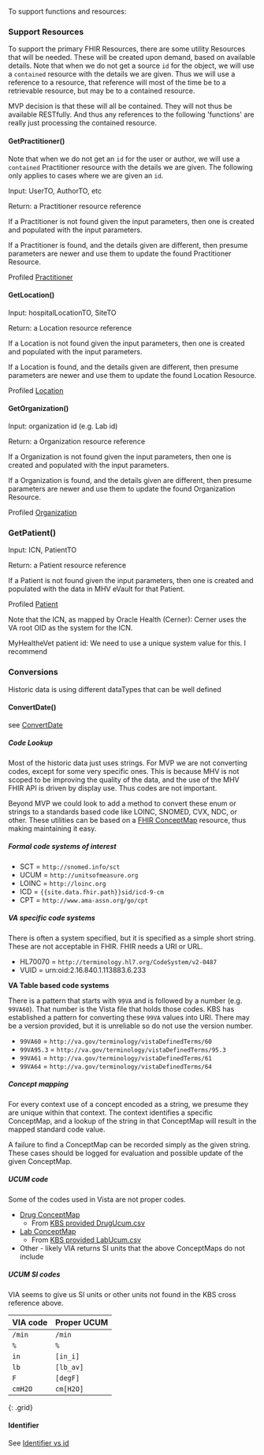 
To support functions and resources:

### Support Resources

To support the primary FHIR Resources, there are some utility Resources that will be needed. These will be created upon demand, based on available details. Note that when we do not get a source `id` for the object, we will use a `contained` resource with the details we are given. Thus we will use a reference to a resource, that reference will most of the time be to a retrievable resource, but may be to a contained resource.

MVP decision is that these will all be contained. They will not thus be available RESTfully. And thus any references to the following 'functions' are really just processing the contained resource.

#### GetPractitioner()

Note that when we do not get an `id` for the user or author, we will use a `contained` Practitioner resource with the details we are given. The following only applies to cases where we are given an `id`.

Input: UserTO, AuthorTO, etc

Return: a Practitioner resource reference

If a Practitioner is not found given the input parameters, then one is created and populated with the input parameters.

If a Practitioner is found, and the details given are different, then presume parameters are newer and use them to update the found Practitioner Resource.

Profiled [Practitioner](StructureDefinition-VA.MHV.PHR.practitioner.html)

#### GetLocation()

Input: hospitalLocationTO, SiteTO

Return: a Location resource reference

If a Location is not found given the input parameters, then one is created and populated with the input parameters.

If a Location is found, and the details given are different, then presume parameters are newer and use them to update the found Location Resource.

Profiled [Location](StructureDefinition-VA.MHV.PHR.location.html)

#### GetOrganization()

Input: organization id (e.g. Lab id)

Return: a Organization resource reference

If a Organization is not found given the input parameters, then one is created and populated with the input parameters.

If a Organization is found, and the details given are different, then presume parameters are newer and use them to update the found Organization Resource.

Profiled [Organization](StructureDefinition-VA.MHV.PHR.organization.html)

### GetPatient()

Input: ICN, PatientTO

Return: a Patient resource reference

If a Patient is not found given the input parameters, then one is created and populated with the data in MHV eVault for that Patient.

Profiled [Patient](StructureDefinition-VA.MHV.PHR.patient.html)

Note that the ICN, as mapped by Oracle Health (Cerner): Cerner uses the VA root OID as the system for the ICN.

MyHealtheVet patient id: We need to use a unique system value for this. I recommend

### Conversions

Historic data is using different dataTypes that can be well defined

#### ConvertDate()

see [ConvertDate](ConvertDate.html)

##### Code Lookup

Most of the historic data just uses strings. For MVP we are not converting codes, except for some very specific ones. This is because MHV is not scoped to be improving the quality of the data, and the use of the MHV FHIR API is driven by display use. Thus codes are not important.

Beyond MVP we could look to add a method to convert these enum or strings to a standards based code like LOINC, SNOMED, CVX, NDC, or other. These utilities can be based on a [FHIR ConceptMap]({{site.data.fhir.path}}conceptmap.html) resource, thus making maintaining it easy.

##### Formal code systems of interest

- SCT = `http://snomed.info/sct`
- UCUM = `http://unitsofmeasure.org`
- LOINC = `http://loinc.org`
- ICD = `{{site.data.fhir.path}}sid/icd-9-cm`
- CPT = `http://www.ama-assn.org/go/cpt`

##### VA specific code systems

There is often a system specified, but it is specified as a simple short string. These are not acceptable in FHIR. FHIR needs a URI or URL. 

- HL70070 = `http://terminology.hl7.org/CodeSystem/v2-0487`
- VUID = urn:oid:2.16.840.1.113883.6.233

**VA Table based code systems**

There is a pattern that starts with `99VA` and is followed by a number (e.g. `99VA60`). That number is the Vista file that holds those codes. KBS has established a pattern for converting these `99VA` values into URI. There may be a version provided, but it is unreliable so do not use the version number.

- `99VA60` = `http://va.gov/terminology/vistaDefinedTerms/60`
- `99VA95.3` = `http://va.gov/terminology/vistaDefinedTerms/95.3`
- `99VA61` = `http://va.gov/terminology/vistaDefinedTerms/61`
- `99VA64` = `http://va.gov/terminology/vistaDefinedTerms/64`

##### Concept mapping

For every context use of a concept encoded as a string, we presume they are unique within that context. The context identifies a specific ConceptMap, and a lookup of the string in that ConceptMap will result in the mapped standard code value.

A failure to find a ConceptMap can be recorded simply as the given string. These cases should be logged for evaluation and possible update of the given ConceptMap.

##### UCUM code

Some of the codes used in Vista are not proper codes.

- [Drug ConceptMap](ConceptMap-DrugUcumCodes.html)
  - From [KBS provided DrugUcum.csv](https://github.com/department-of-veterans-affairs/mhv-fhir-phr-mapping/blob/d3d7f9a099534bbb5c4bce882ae2e18069b822ac/mocks/DrugUcum.csv)
- [Lab ConceptMap](ConceptMap-LabUcumCodes.html)
  - From [KBS provided LabUcum.csv](https://github.com/department-of-veterans-affairs/mhv-fhir-phr-mapping/blob/d3d7f9a099534bbb5c4bce882ae2e18069b822ac/mocks/labUcum.csv)
- Other - likely VIA returns SI units that the above ConceptMaps do not include

##### UCUM SI codes

VIA seems to give us SI units or other units not found in the KBS cross reference above.

| VIA code | Proper UCUM |
|------------|-------------|
`/min` | `/min`
`%` | `%`
`in` | `[in_i]`
`lb` | `[lb_av]`
`F` | `[degF]`
`cmH2O` | `cm[H2O]`
{: .grid}

#### Identifier

See [Identifier vs id](identifier.html)

